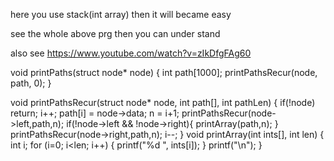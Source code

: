 here you use stack(int array) then it will became easy

see the whole above prg then you can under stand

also see https://www.youtube.com/watch?v=zIkDfgFAg60

void printPaths(struct node* node) 
{
int path[1000];
printPathsRecur(node, path, 0);
}

void printPathsRecur(struct node* node, int path[], int pathLen) 
{
    if(!node)
        return;
    i++;
    path[i] = node->data;
    n = i+1;
    printPathsRecur(node->left,path,n);
    if(!node->left && !node->right){
        printArray(path,n);
    }
    printPathsRecur(node->right,path,n);
    i--;
}
void printArray(int ints[], int len)
{
int i;
for (i=0; i<len; i++) {
	printf("%d ", ints[i]);
}
printf("\n");
}
